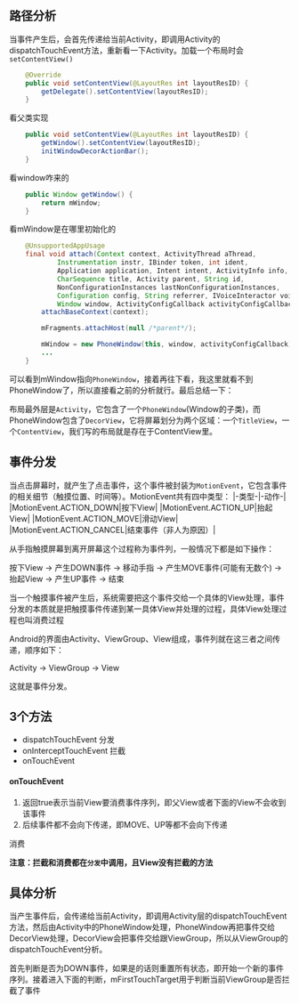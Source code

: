 ## 路径分析
当事件产生后，会首先传递给当前Activity，即调用Activity的dispatchTouchEvent方法，重新看一下Activity。加载一个布局时会`setContentView()`
```java
    @Override
    public void setContentView(@LayoutRes int layoutResID) {
        getDelegate().setContentView(layoutResID);
    }
```

看父类实现
```java
    public void setContentView(@LayoutRes int layoutResID) {
        getWindow().setContentView(layoutResID);
        initWindowDecorActionBar();
    }
```

看window咋来的
```java
    public Window getWindow() {
        return mWindow;
    }
```

看mWindow是在哪里初始化的
```java
    @UnsupportedAppUsage
    final void attach(Context context, ActivityThread aThread,
            Instrumentation instr, IBinder token, int ident,
            Application application, Intent intent, ActivityInfo info,
            CharSequence title, Activity parent, String id,
            NonConfigurationInstances lastNonConfigurationInstances,
            Configuration config, String referrer, IVoiceInteractor voiceInteractor,
            Window window, ActivityConfigCallback activityConfigCallback, IBinder assistToken) {
        attachBaseContext(context);

        mFragments.attachHost(null /*parent*/);

        mWindow = new PhoneWindow(this, window, activityConfigCallback);
        ...
    }
```

可以看到mWindow指向`PhoneWindow`，接着再往下看，我这里就看不到PhoneWindow了，所以直接看之前的分析就行。最后总结一下：

布局最外层是`Activity`，它包含了一个`PhoneWindow`(Window的子类)，而PhoneWindow包含了`DecorView`，它将屏幕划分为两个区域：一个`TitleView`，一个`ContentView`，我们写的布局就是存在于ContentView里。

## 事件分发
当点击屏幕时，就产生了点击事件，这个事件被封装为`MotionEvent`，它包含事件的相关细节（触摸位置、时间等）。MotionEvent共有四中类型：
|-类型-|-动作-|
|MotionEvent.ACTION_DOWN|按下View|
|MotionEvent.ACTION_UP|抬起View|
|MotionEvent.ACTION_MOVE|滑动View|
|MotionEvent.ACTION_CANCEL|结束事件（非人为原因）|

从手指触摸屏幕到离开屏幕这个过程称为事件列，一般情况下都是如下操作：

按下View -> 产生DOWN事件 -> 移动手指 -> 产生MOVE事件(可能有无数个) -> 抬起View -> 产生UP事件 -> 结束

当一个触摸事件被产生后，系统需要把这个事件交给一个具体的View处理，事件分发的本质就是把触摸事件传递到某一具体View并处理的过程，具体View处理过程也叫消费过程

Android的界面由Activity、ViewGroup、View组成，事件列就在这三者之间传递，顺序如下：

Activity -> ViewGroup -> View

这就是事件分发。

## 3个方法
- dispatchTouchEvent  分发
- onInterceptTouchEvent  拦截
- onTouchEvent

#### onTouchEvent
1. 返回true表示当前View要消费事件序列，即父View或者下面的View不会收到该事件
2. 后续事件都不会向下传递，即MOVE、UP等都不会向下传递

消费

**注意：拦截和消费都在`分发`中调用，且View没有拦截的方法**
## 具体分析
当产生事件后，会传递给当前Activity，即调用Activity层的dispatchTouchEvent方法，然后由Activity中的PhoneWindow处理，PhoneWindow再把事件交给DecorView处理，DecorView会把事件交给跟ViewGroup，所以从ViewGroup的dispatchTouchEvent分析。

首先判断是否为DOWN事件，如果是的话则重置所有状态，即开始一个新的事件序列。接着进入下面的判断，mFirstTouchTarget用于判断当前ViewGroup是否拦截了事件
